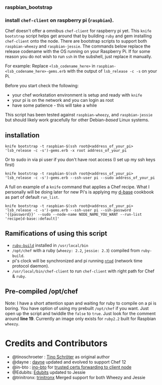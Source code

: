 ### raspbian_bootstrap ###

### install `chef-client` on raspberry pi (`raspbian`).

Chef doesn't offer a omnibus `chef-client` for raspberry pi yet.  This `knife bootstrap` script helps get around that by building `ruby` and gem installing `chef-client` onto the node.  There are bootstrap scripts to support both `raspbian-wheezy` and `raspbian-jessie`. The commands below replace the release codename with the OS running on your Raspberry Pi. If for some reason you do not wish to run `ssh` in the subshell, just replace it manually.

For example: Replace `<lsb_codename_here>` in `raspbian-<lsb_codename_here>-gems.erb` with the output of `lsb_release -c -s` on your Pi.

Before you start check the following:

* your chef workstation environment is setup and ready with `knife`
* your pi is on the network and you can login as root
* have some patience - this will take a while

This script has been tested against `raspbian-wheezy`, and `raspbian-jessie` but should likely work gracefully for other Debian-*based* Linux systems.

## installation ##

    knife bootstrap -t raspbian-$(ssh root@<address_of_your_pi> 'lsb_release -c -s')-gems.erb -x root address_of_your_pi

Or to sudo in via pi user if you don't have root access (I set up my ssh keys first)

    knife bootstrap -t raspbian-$(ssh root@<address_of_your_pi> 'lsb_release -c -s')-gems.erb --ssh-user pi --sudo address_of_your_pi

A full on example of a `knife` command that applies a Chef recipe. What I personally will be doing later for new Pi's is applying my [d-base](https://github.com/dayne/d-base) cookbook as part of default `run_list`.

    knife bootstrap -t raspbian-$(ssh root@<address_of_your_pi> 'lsb_release -c -s')-gems.erb --ssh-user pi --ssh-password '{{password}}' --sudo --node-name NODE_NAME_YOU_WANT --run-list 'recipe[d-base::default]'

## Ramifications of using this script ##

* [`ruby-build`](https://github.com/rbenv/ruby-build) installed in `/usr/local/bin`
* `/opt/chef` with a ruby (`wheezy: 2.2`, `jessie: 2.3`) compiled from `ruby-build`.
* pi's clock will be synchronized and pi running [`ntpd`](http://doc.ntp.org/4.1.0/ntpd.htm) (network time protocol daemon).
* `/usr/local/bin/chef-client` to run `chef-client` with right path for Chef & `ruby`.

## Pre-compiled /opt/chef

Note: I have a short attention span and waiting for ruby to compile on a pi is boring. You have option of using my prebuilt `/opt/chef` if you want. Just open up the script and twiddle the `false` to `true`. Just look for the comment around **line 19**. Currently an image only exists for `ruby2.2` built for Raspbian `wheezy`.

# Credits and Contributors

* @tinoschroeter : [Tino Schröter](https://github.com/tinoschroeter/raspbian_bootstrap) as original author
* @dayne : [dayne](http://dayne.broderson.org) updated and evolved to support Chef 12
* @in-bto : [ino-bto](https://github.com/ino-bto) for [trusted certs forwarding to client node](https://github.com/dayne/raspbian_bootstrap/pull/1)
* @Edubits: [Edubits](https://github.com/Edubits) updated to Jessie
* @trinitronx: [trinitronx](https://github.com/trinitronx) Merged support for both Wheezy and Jessie
